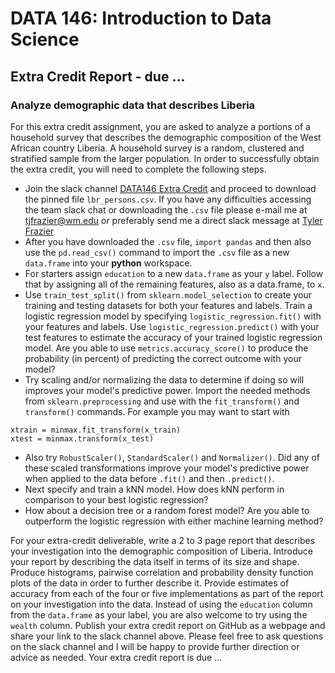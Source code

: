 # DATA 146: Introduction to Data Science
## Extra Credit Report - due ...

### Analyze demographic data that describes Liberia

For this extra credit assignment, you are asked to analyze a portions of a household survey that describes the demographic composition of the West African country Liberia.  A household survey is a random, clustered and stratified sample from the larger population.  In order to successfully obtain the extra credit, you will need to complete the following steps.

- Join the slack channel [DATA146 Extra Credit](https://wmdsi.slack.com/archives/C01CMJ0LGQJ) and proceed to download the pinned file `lbr_persons.csv`.  If you have any difficulties accessing the team slack chat or downloading the `.csv` file please e-mail me at <tjfrazier@wm.edu> or preferably send me a direct slack message at [Tyler Frazier](https://wmdsi.slack.com/archives/DFBP51L9H)
- After you have downloaded the `.csv` file, `import pandas` and then also use the `pd.read_csv()` command to import the `.csv` file as a new `data.frame` into your **python** workspace.
- For starters assign `education` to a new `data.frame` as your `y` label.  Follow that by assigning all of the remaining features, also as a data.frame, to `x`.
- Use `train_test_split()` from `sklearn.model_selection` to create your training and testing datasets for both your features and labels.  Train a logistic regression model by specifying `logistic_regression.fit()` with your features and labels.  Use `logistic_regression.predict()` with your test features to estimate the accuracy of your trained logistic regression model.  Are you able to use `metrics.accuracy_score()` to produce the probability (in percent) of predicting the correct outcome with your model?
- Try scaling and/or normalizing the data to determine if doing so will improves your model's predictive power. Import the needed methods from `sklearn.preprocessing` and use with the `fit_transform()` and `transform()` commands.  For example you may want to start with 

```
xtrain = minmax.fit_transform(x_train)
xtest = minmax.transform(x_test)
```

- Also try `RobustScaler()`, `StandardScaler()` and `Normalizer()`.  Did any of these scaled transformations improve your model's predictive power when applied to the data before `.fit()` and then `.predict()`.
- Next specify and train a kNN model.  How does kNN perform in comparison to your best logistic regression?
- How about a decision tree or a random forest model?  Are you able to outperform the logistic regression with either machine learning method?

For your extra-credit deliverable, write a 2 to 3 page report that describes your investigation into the demographic composition of Liberia. Introduce your report by describing the data itself in terms of its size and shape. Produce histograms, pairwise correlation and probability density function plots of the data in order to further describe it. Provide estimates of accuracy from each of the four or five implementations as part of the report on your investigation into the data. Instead of using the `education` column from the `data.frame` as your label, you are also welcome to try using the `wealth` column.  Publish your extra credit report on GitHub as a webpage and share your link to the slack channel above.  Please feel free to ask questions on the slack channel and I will be happy to provide further direction or advice as needed.  Your extra credit report is due ...








